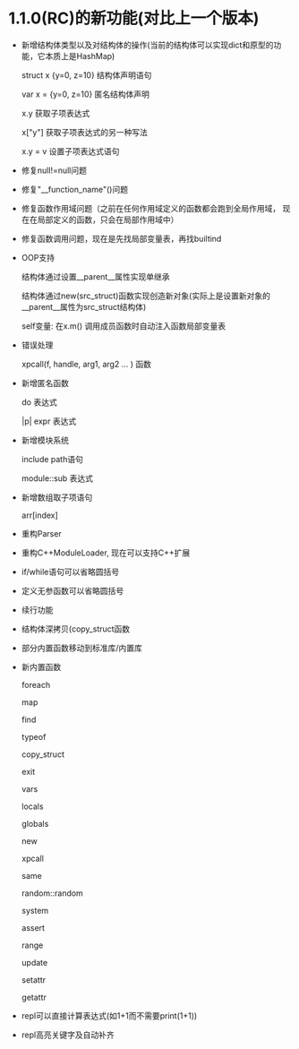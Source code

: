 # 1.1.0(RC)的新功能(对比上一个版本)

- 新增结构体类型以及对结构体的操作(当前的结构体可以实现dict和原型的功能，它本质上是HashMap)
    
    struct x {y=0, z=10} 结构体声明语句

    var x = {y=0, z=10} 匿名结构体声明

    x.y 获取子项表达式

    x["y"] 获取子项表达式的另一种写法

    x.y = v 设置子项表达式语句

- 修复null!=null问题

- 修复"__function_name"()问题

- 修复函数作用域问题（之前在任何作用域定义的函数都会跑到全局作用域， 现在在局部定义的函数，只会在局部作用域中）

- 修复函数调用问题，现在是先找局部变量表，再找builtind 

- OOP支持

    结构体通过设置__parent__属性实现单继承

    结构体通过new(src_struct)函数实现创造新对象(实际上是设置新对象的__parent__属性为src_struct结构体)

    self变量: 在x.m() 调用成员函数时自动注入函数局部变量表

- 错误处理

    xpcall(f, handle, arg1, arg2 ... ) 函数

- 新增匿名函数

    do 表达式

    |p| expr 表达式

- 新增模块系统

    include path语句

    module::sub 表达式

- 新增数组取子项语句

    arr[index]

- 重构Parser

- 重构C++ModuleLoader, 现在可以支持C++扩展

- if/while语句可以省略圆括号

- 定义无参函数可以省略圆括号

- 续行功能

- 结构体深拷贝(copy_struct函数

- 部分内置函数移动到标准库/内置库

- 新内置函数

    foreach

    map

    find

    typeof

    copy_struct

    exit

    vars

    locals

    globals

    new

    xpcall

    same

    random::random

    system

    assert

    range

    update

    setattr

    getattr

- repl可以直接计算表达式(如1+1而不需要print(1+1))

- repl高亮关键字及自动补齐
